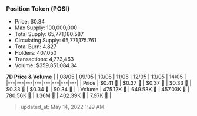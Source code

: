 
  ### Position Token (POSI)
  - Price: $0.34
  - Max Supply: 100,000,000
  - Total Supply: 65,771,180.587
  - Circulating Supply: 65,771,175.761
  - Total Burn: 4.827
  - Holders: 407,050
  - Transactions: 4,773,463
  - Volume: $359,851,084.34

  **7D Price & Volume**
  | | 08&#x2F;05 | 09&#x2F;05 | 10&#x2F;05 | 11&#x2F;05 | 12&#x2F;05 | 13&#x2F;05 | 14&#x2F;05 |
  |---|---|---|---|---|---|---|---|
  | Price | $0.41 🔻 | $0.37 🔻 | $0.37 🔻 | $0.33 🔻 | $0.33 🚀 | $0.34 🚀 | $0.34 🔻 |
  | Volume | 475.12K 🚀 | 649.53K 🚀 | 457.03K 🔻 | 780.56K 🚀 | 1.36M 🚀 | 402.39K 🔻 | 7.97K 🔻 |

  > updated_at: May 14, 2022 1:29 AM
